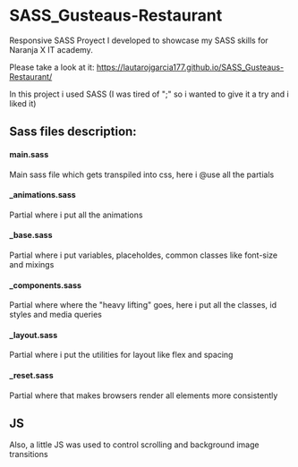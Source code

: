 # SASS_Gusteaus-Restaurant
Responsive SASS Proyect I developed to showcase my SASS skills for Naranja X IT academy.

Please take a look at it: https://lautarojgarcia177.github.io/SASS_Gusteaus-Restaurant/

In this project i used SASS (I was tired of ";" so i wanted to give it a try and i liked it)

## Sass files description:
#### main.sass
Main sass file which gets transpiled into css, here i @use all the partials
#### _animations.sass
Partial where i put all the animations
#### _base.sass
Partial where i put variables, placeholdes, common classes like font-size and mixings
#### _components.sass
Partial where where the "heavy lifting" goes, here i put all the classes, id styles and media queries
#### _layout.sass
Partial where i put the utilities for layout like flex and spacing
#### _reset.sass
Partial where that makes browsers render all elements more consistently

## JS
Also, a little JS was used to control scrolling and background image transitions
